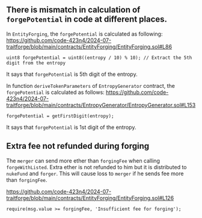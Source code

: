 ## There is mismatch in calculation of `forgePotential` in code at different places. 
In `EntityForging`, the `forgePotential` is calculated as following:
https://github.com/code-423n4/2024-07-traitforge/blob/main/contracts/EntityForging/EntityForging.sol#L86
```solidity
uint8 forgePotential = uint8((entropy / 10) % 10); // Extract the 5th digit from the entropy
```
It says that `forgePotential` is 5th digit of the entropy.

In function `deriveTokenParameters` of `EntropyGenerator` contract, the `forgePotential` is calculated as follows:
https://github.com/code-423n4/2024-07-traitforge/blob/main/contracts/EntropyGenerator/EntropyGenerator.sol#L153
```solidity
forgePotential = getFirstDigit(entropy);
```
It says that `forgePotential` is 1st digit of the entropy.



## Extra fee not refunded during forging

The `merger` can send more ether than `forgingFee` when calling `forgeWithListed`. Extra ether is not refunded to him but it is distributed to `nukeFund` and `forger`. This will cause loss to `merger` if he sends fee more than `forgingFee`.

https://github.com/code-423n4/2024-07-traitforge/blob/main/contracts/EntityForging/EntityForging.sol#L126
```solidity
require(msg.value >= forgingFee, 'Insufficient fee for forging');
```
